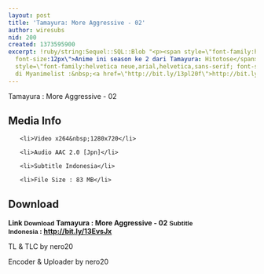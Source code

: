 ```yaml
---
layout: post
title: 'Tamayura: More Aggressive - 02'
author: wiresubs
nid: 200
created: 1373595900
excerpt: !ruby/string:Sequel::SQL::Blob "<p><span style=\"font-family:helvetica neue,arial,helvetica,sans-serif;
  font-size:12px\">Anime ini season ke 2 dari Tamayura: Hitotose</span><br />\r\n<span
  style=\"font-family:helvetica neue,arial,helvetica,sans-serif; font-size:12px\">Preview
  di Myanimelist :&nbsp;<a href=\"http://bit.ly/13pl20f\">http://bit.ly/13pl20f</a></span></p>\r\n"
---
```

<p class="rtecenter">Tamayura : More Aggressive - 02</p>

<h2>Media Info</h2>

<ul>
	<li>Video x264&nbsp;1280x720</li>
	<li>Audio AAC 2.0 [Jpn]</li>
	<li>Subtitle Indonesia</li>
	<li>File Size : 83 MB</li>
</ul>

<h2>Download</h2>

<p><strong>Link&nbsp;<span style="background-color:rgb(255, 255, 255); font-family:sans-serif,arial,verdana,trebuchet ms; font-size:13px">Download&nbsp;</span>Tamayura : More Aggressive - 02</strong><strong><span style="background-color:rgb(255, 255, 255); font-family:sans-serif,arial,verdana,trebuchet ms; font-size:13px">&nbsp;Subtitle Indonesia</span><strong>&nbsp;:&nbsp;<a href="http://bit.ly/13EvsJx">http://bit.ly/13EvsJx</a></strong></strong></p>

<p>TL &amp; TLC by nero20<br />
Encoder &amp; Uploader by nero20</p>
